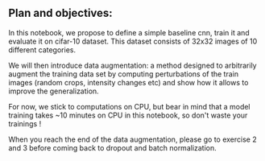 ## Plan and objectives:

In this notebook, we propose to define a simple baseline cnn, train it and evaluate it on cifar-10 dataset. This dataset consists of 32x32 images of 10 different categories. 

 We will then introduce data augmentation: a method designed to arbitrarily augment the training data set by computing perturbations of the train images (random crops, intensity changes etc) and show how it allows to improve the generalization.

For now, we stick to computations on CPU, but bear in mind that a model training takes ~10 minutes on CPU in this notebook, so don't waste your trainings !

When you reach the end of the data augmentation, please go to exercise 2 and 3 before coming back to dropout and batch normalization.
